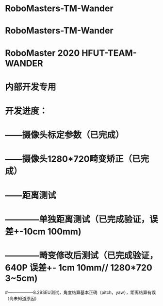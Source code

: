 # RoboMasters-TM-Wander
# RoboMasters-TM-Wander
# RoboMaster 2020 HFUT-TEAM-WANDER 
# 内部开发专用

# 开发进度：
# ——摄像头标定参数（已完成）
# ——摄像头1280*720畸变矫正（已完成）
# ——距离测试
# ————单独距离测试（已完成验证，误差+-10cm 100mm)
# ————畸变修改后测试（已完成验证，640P 误差+- 1cm 10mm// 1280*720 3~5cm)
#——————8.29SEU测试，角度结算基本正确（pitch，yaw），距离结算有误（尚未知道原因）


